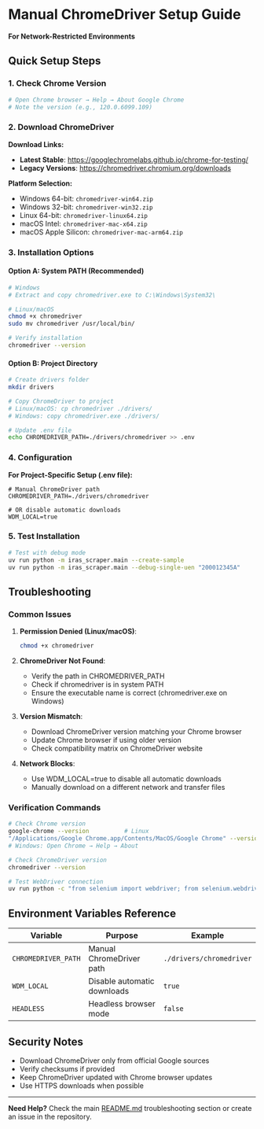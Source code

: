 # Manual ChromeDriver Setup Guide

**For Network-Restricted Environments**

## Quick Setup Steps

### 1. Check Chrome Version
```bash
# Open Chrome browser → Help → About Google Chrome
# Note the version (e.g., 120.0.6099.109)
```

### 2. Download ChromeDriver

**Download Links:**
- **Latest Stable**: https://googlechromelabs.github.io/chrome-for-testing/
- **Legacy Versions**: https://chromedriver.chromium.org/downloads

**Platform Selection:**
- Windows 64-bit: `chromedriver-win64.zip`
- Windows 32-bit: `chromedriver-win32.zip` 
- Linux 64-bit: `chromedriver-linux64.zip`
- macOS Intel: `chromedriver-mac-x64.zip`
- macOS Apple Silicon: `chromedriver-mac-arm64.zip`

### 3. Installation Options

#### Option A: System PATH (Recommended)
```bash
# Windows
# Extract and copy chromedriver.exe to C:\Windows\System32\

# Linux/macOS
chmod +x chromedriver
sudo mv chromedriver /usr/local/bin/

# Verify installation
chromedriver --version
```

#### Option B: Project Directory
```bash
# Create drivers folder
mkdir drivers

# Copy ChromeDriver to project
# Linux/macOS: cp chromedriver ./drivers/
# Windows: copy chromedriver.exe ./drivers/

# Update .env file
echo CHROMEDRIVER_PATH=./drivers/chromedriver >> .env
```

### 4. Configuration

**For Project-Specific Setup (.env file):**
```env
# Manual ChromeDriver path
CHROMEDRIVER_PATH=./drivers/chromedriver

# OR disable automatic downloads
WDM_LOCAL=true
```

### 5. Test Installation

```bash
# Test with debug mode
uv run python -m iras_scraper.main --create-sample
uv run python -m iras_scraper.main --debug-single-uen "200012345A"
```

## Troubleshooting

### Common Issues

1. **Permission Denied (Linux/macOS)**:
   ```bash
   chmod +x chromedriver
   ```

2. **ChromeDriver Not Found**:
   - Verify the path in CHROMEDRIVER_PATH
   - Check if chromedriver is in system PATH
   - Ensure the executable name is correct (chromedriver.exe on Windows)

3. **Version Mismatch**:
   - Download ChromeDriver version matching your Chrome browser
   - Update Chrome browser if using older version
   - Check compatibility matrix on ChromeDriver website

4. **Network Blocks**:
   - Use WDM_LOCAL=true to disable all automatic downloads
   - Manually download on a different network and transfer files

### Verification Commands

```bash
# Check Chrome version
google-chrome --version          # Linux
"/Applications/Google Chrome.app/Contents/MacOS/Google Chrome" --version  # macOS
# Windows: Open Chrome → Help → About

# Check ChromeDriver version  
chromedriver --version

# Test WebDriver connection
uv run python -c "from selenium import webdriver; from selenium.webdriver.chrome.service import Service; driver = webdriver.Chrome(service=Service()); print('Success!'); driver.quit()"
```

## Environment Variables Reference

| Variable | Purpose | Example |
|----------|---------|---------|
| `CHROMEDRIVER_PATH` | Manual ChromeDriver path | `./drivers/chromedriver` |
| `WDM_LOCAL` | Disable automatic downloads | `true` |
| `HEADLESS` | Headless browser mode | `false` |

## Security Notes

- Download ChromeDriver only from official Google sources
- Verify checksums if provided
- Keep ChromeDriver updated with Chrome browser updates
- Use HTTPS downloads when possible

---

**Need Help?** Check the main [README.md](../README.md) troubleshooting section or create an issue in the repository.